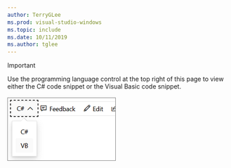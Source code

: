 ```yaml
---
author: TerryGLee
ms.prod: visual-studio-windows  
ms.topic: include
ms.date: 10/11/2019
ms.author: tglee
---
```

> [!IMPORTANT]
> Use the programming language control at the top right of this page to view either the C# code snippet or the Visual Basic code snippet.<br><br>![Programming language control for Docs.Microsoft.com](../media/docs-programming-language-control.png)